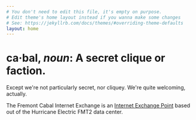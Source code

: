 ```yaml
---
# You don't need to edit this file, it's empty on purpose.
# Edit theme's home layout instead if you wanna make some changes
# See: https://jekyllrb.com/docs/themes/#overriding-theme-defaults
layout: home
---
```

# ca·bal, _noun_: A secret clique or faction.

Except we're not particularly secret, nor cliquey. We're quite welcoming, actually.

The Fremont Cabal Internet Exchange is an [Internet Exchange Point](https://en.wikipedia.org/wiki/Internet_exchange_point) based out of the Hurricane Electric FMT2 data center.
